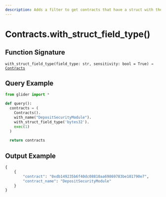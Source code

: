 ```yaml
---
description: Adds a filter to get contracts that have a struct with the given field type.
---
```


# Contracts.with\_struct\_field\_type()

## Function Signature

`with_struct_field_type(field_type: str, sensitivity: bool = True) →` [`Contracts`](./)

## Query Example

```python
from glider import *

def query():
  contracts = (
    Contracts().
    with_name("DepositSecurityModule").
    with_struct_field_type('bytes32').
    exec(1)
  )
  
  return contracts
```

## Output Example

```python
{
    {
        "contract": "0xdb149235b6f40dc08810aa69869783be101790e7",
        "contract_name": "DepositSecurityModule"
    }
}
```
